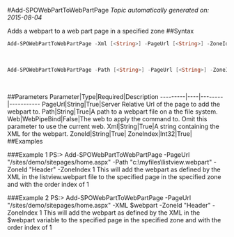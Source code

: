 #Add-SPOWebPartToWebPartPage
*Topic automatically generated on: 2015-08-04*

Adds a webpart to a web part page in a specified zone
##Syntax
```powershell
Add-SPOWebPartToWebPartPage -Xml [<String>] -PageUrl [<String>] -ZoneId [<String>] -ZoneIndex [<Int32>] [-Web [<WebPipeBind>]]
```
&nbsp;

```powershell
Add-SPOWebPartToWebPartPage -Path [<String>] -PageUrl [<String>] -ZoneId [<String>] -ZoneIndex [<Int32>] [-Web [<WebPipeBind>]]
```
&nbsp;

##Parameters
Parameter|Type|Required|Description
---------|----|--------|-----------
PageUrl|String|True|Server Relative Url of the page to add the webpart to.
Path|String|True|A path to a webpart file on a the file system.
Web|WebPipeBind|False|The web to apply the command to. Omit this parameter to use the current web.
Xml|String|True|A string containing the XML for the webpart.
ZoneId|String|True|
ZoneIndex|Int32|True|
##Examples

###Example 1
    PS:> Add-SPOWebPartToWebPartPage -PageUrl "/sites/demo/sitepages/home.aspx" -Path "c:\myfiles\listview.webpart" -ZoneId "Header" -ZoneIndex 1 
This will add the webpart as defined by the XML in the listview.webpart file to the specified page in the specified zone and with the order index of 1

###Example 2
    PS:> Add-SPOWebPartToWebPartPage -PageUrl "/sites/demo/sitepages/home.aspx" -XML $webpart -ZoneId "Header" -ZoneIndex 1 
This will add the webpart as defined by the XML in the $webpart variable to the specified page in the specified zone and with the order index of 1
